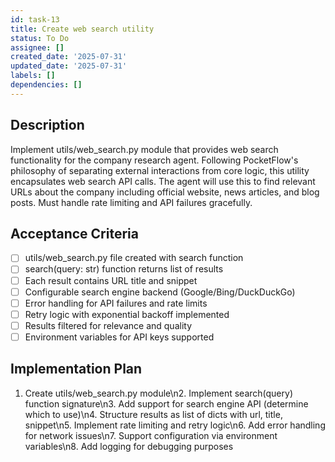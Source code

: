 ```yaml
---
id: task-13
title: Create web search utility
status: To Do
assignee: []
created_date: '2025-07-31'
updated_date: '2025-07-31'
labels: []
dependencies: []
---
```


## Description

Implement utils/web_search.py module that provides web search functionality for the company research agent. Following PocketFlow's philosophy of separating external interactions from core logic, this utility encapsulates web search API calls. The agent will use this to find relevant URLs about the company including official website, news articles, and blog posts. Must handle rate limiting and API failures gracefully.
## Acceptance Criteria

- [ ] utils/web_search.py file created with search function
- [ ] search(query: str) function returns list of results
- [ ] Each result contains URL title and snippet
- [ ] Configurable search engine backend (Google/Bing/DuckDuckGo)
- [ ] Error handling for API failures and rate limits
- [ ] Retry logic with exponential backoff implemented
- [ ] Results filtered for relevance and quality
- [ ] Environment variables for API keys supported

## Implementation Plan

1. Create utils/web_search.py module\n2. Implement search(query) function signature\n3. Add support for search engine API (determine which to use)\n4. Structure results as list of dicts with url, title, snippet\n5. Implement rate limiting and retry logic\n6. Add error handling for network issues\n7. Support configuration via environment variables\n8. Add logging for debugging purposes
